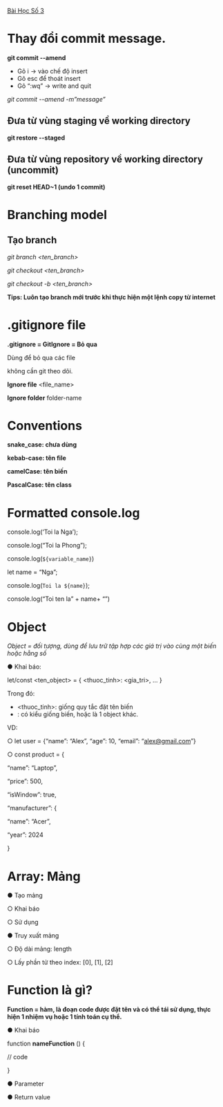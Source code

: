 [Bài Học Số 3](https://classroom.google.com/w/NzgzMTM1OTc2MTEw/t/all)

# Thay đổi commit message. 
**git commit --amend**
- Gõ i -> vào chế độ insert
- Gõ esc để thoát insert
- Gõ “:wq” -> write and quit

*git commit --amend -m”message”*

## Đưa từ vùng staging về working directory
**git restore --staged <file>**

## Đưa từ vùng repository về working directory (uncommit)
**git reset HEAD~1 (undo 1 commit)**

# Branching model
## Tạo branch ##

*git branch <ten_branch>*

*git checkout <ten_branch>*

*git checkout -b <ten_branch>*

**Tips:
Luôn tạo branch mới trước khi thực hiện một lệnh copy từ internet**

# .gitignore file

**.gitignore = GitIgnore = Bỏ qua**

Dùng để bỏ qua các file

không cần git theo dõi.

**Ignore file** <file_name>

**Ignore folder**  folder-name

# Conventions

**snake_case: chưa dùng**

**kebab-case: tên file**

**camelCase: tên biến**

**PascalCase: tên class**

# Formatted console.log
console.log(‘Toi la Nga’);

console.log(“Toi la Phong”);

console.log(`${variable_name}`)

let name = “Nga”;

console.log(`Toi la ${name}`);

console.log(“Toi ten la” + name+ “”)

# Object

*Object = đối tượng, dùng để lưu trữ tập hợp các giá trị vào cùng một biến hoặc hằng số*

● Khai báo:

let/const <ten_object> = {
<thuoc_tinh>: <gia_tri>,
...
}

Trong đó:
- <thuoc_tinh>: giống quy tắc đặt tên biến
- <gia tri>: có kiểu giống biến, hoặc là 1 object khác.

VD:

○ let user = {“name”: “Alex”, “age”: 10, “email”: “alex@gmail.com”}

○ const product = {

“name”: “Laptop”,

“price”: 500,

“isWindow”: true,

“manufacturer”: {


“name”: “Acer”,

“year”: 2024

}

# Array: Mảng

● Tạo mảng

○ Khai báo

○ Sử dụng

● Truy xuất mảng

○ Độ dài mảng: length

○ Lấy phần tử theo index:
[0], [1], [2]


# Function là gì?

**Function = hàm, là đoạn code được đặt tên và có thể tái sử dụng, thực hiện
1 nhiệm vụ hoặc 1 tính toán cụ thể.**

● Khai báo

function **nameFunction** () {

// code

}

● Parameter

● Return value